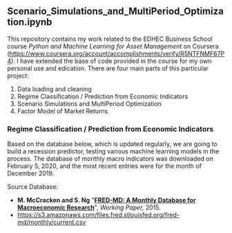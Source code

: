 ## Scenario_Simulations_and_MultiPeriod_Optimization.ipynb

This repository contains my work related to the EDHEC Business School course *Python and Machine Learning for Asset Management* on Coursera (https://www.coursera.org/account/accomplishments/verify/R5NTFNMF67P4).  I have extended the base of code provided in the course for my own personal use and edication.  There are four main parts of this particular project:

1. Data loading and cleaning
2. Regime Classification / Prediction from Economic Indicators 
3. Scenario Simulations and MultiPeriod Optimization
4. Factor Model of Market Returns

### Regime Classification / Prediction from Economic Indicators 

Based on the database below, which is updated regularly, we are going to build a recession predictor, testing various machine learning models in the process.  The database of monthly macro indicators was downloaded on February 5, 2020, and the most recent entries were for the month of December 2019.

Source Database: 

- **M. McCracken and S. Ng** "__[FRED-MD: A Monthly Database for Macroeconomic Research](https://research.stlouisfed.org/econ/mccracken/fred-databases/)__", _Working Paper,_ 2015.  <a class="anchor" id="i"></a>
- https://s3.amazonaws.com/files.fred.stlouisfed.org/fred-md/monthly/current.csv
 